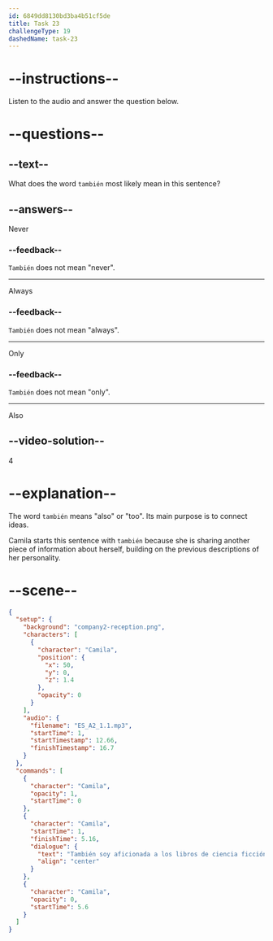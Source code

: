 ```yaml
---
id: 6849dd8130bd3ba4b51cf5de
title: Task 23
challengeType: 19
dashedName: task-23
---
```


<!-- (Audio) Camila: También soy aficionada a los libros de ciencia ficción. -->

# --instructions--

Listen to the audio and answer the question below.

# --questions--

## --text--

What does the word `también` most likely mean in this sentence?

## --answers--

Never

### --feedback--

`También` does not mean "never".

---

Always

### --feedback--

`También` does not mean "always".

---

Only

### --feedback--

`También` does not mean "only".

---

Also

## --video-solution--

4

# --explanation--

The word `también` means "also" or "too". Its main purpose is to connect ideas.

Camila starts this sentence with `también` because she is sharing another piece of information about herself, building on the previous descriptions of her personality.

# --scene--

```json
{
  "setup": {
    "background": "company2-reception.png",
    "characters": [
      {
        "character": "Camila",
        "position": {
          "x": 50,
          "y": 0,
          "z": 1.4
        },
        "opacity": 0
      }
    ],
    "audio": {
      "filename": "ES_A2_1.1.mp3",
      "startTime": 1,
      "startTimestamp": 12.66,
      "finishTimestamp": 16.7
    }
  },
  "commands": [
    {
      "character": "Camila",
      "opacity": 1,
      "startTime": 0
    },
    {
      "character": "Camila",
      "startTime": 1,
      "finishTime": 5.16,
      "dialogue": {
        "text": "También soy aficionada a los libros de ciencia ficción.",
        "align": "center"
      }
    },
    {
      "character": "Camila",
      "opacity": 0,
      "startTime": 5.6
    }
  ]
}
```
